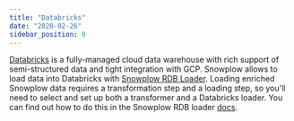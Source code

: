 ```yaml
---
title: "Databricks"
date: "2020-02-26"
sidebar_position: 0
---
```


[Databricks](https://www.databricks.com/) is a fully-managed cloud data warehouse with rich support of semi-structured data and tight integration with GCP. Snowplow allows to load data into Databricks with [Snowplow RDB Loader](/docs/destinations/warehouses-and-lakes/rdb/index.md). Loading enriched Snowplow data requires a transformation step and a loading step, so you'll need to select and set up both a transformer and a Databricks loader. You can find out how to do this in the Snowplow RDB loader [docs](/docs/destinations/warehouses-and-lakes/rdb/index.md).